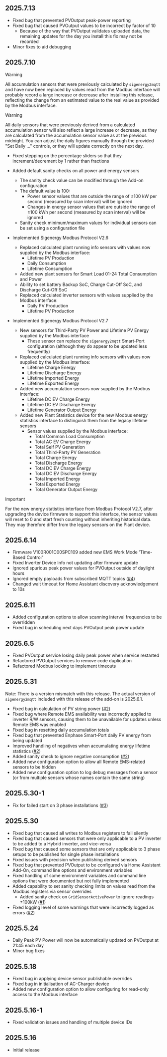 <!-- https://developers.home-assistant.io/docs/add-ons/presentation#keeping-a-changelog -->

## 2025.7.13

* Fixed bug that prevented PVOutput peak-power reporting
* Fixed bug that caused PVOutput values to be incorrect by factor of 10
  * Because of the way that PVOutput validates uploaded data, the remaining updates for the day you install this fix may not be recorded
* Minor fixes to aid debugging

## 2025.7.10

> [!WARNING]  
> All accumulation sensors that were previously calculated by `sigenergy2mqtt` and have now been replaced by values read from the Modbus interface will probably record a large increase or decrease after installing this release, reflecting the change from an estimated value to the real value as provided by the Modbus interface.

> [!WARNING]  
> All daily sensors that were previously derived from a calculated accumulation sensor will also reflect a large increase or decrease, as they are calculated from the accumulation sensor value as at the previous midnight. You can adjust the daily figures manually through the provided "Set Daily ..." controls, or they will update correctly on the next day.

* Fixed stepping on the percentage sliders so that they increment/decrement by 1 rather than fractions
* Added default sanity checks on all power and energy sensors
  * The sanity check value can be modified through the Add-on configuration
  * The default value is 100:
    * Power sensor values that are outside the range of ±100 kW per second (measured by scan interval) will be ignored
    * Changes in energy sensor values that are outside the range of ±100 kWh per second (measured by scan interval) will be ignored
  * Sanity check minimum/maximum values for individual sensors can be set using a configuration file

* Implemented Sigenergy Modbus Protocol V2.6
  * Replaced calculated plant running info sensors with values now supplied by the Modbus interface: 
    * Lifetime PV Production
    * Daily Consumption
    * Lifetime Consumption 
  * Added new plant sensors for Smart Load 01-24 Total Consumption and Power
  * Ability to set battery Backup SoC, Charge Cut-Off SoC, and Discharge Cut-Off SoC
  * Replaced calculated inverter sensors with values supplied by the Modbus interface: 
    * Daily PV Production
    * Lifetime PV Production
    
* Implemented Sigenergy Modbus Protocol V2.7
  * New sensors for Third-Party PV Power and Lifetime PV Energy supplied by the Modbus interface
      * These sensor can replace the `sigenergy2mqtt` Smart-Port configuration (although they do appear to be updated less frequently)
  * Replaced calculated plant running info sensors with values now supplied by the Modbus interface: 
    * Lifetime Charge Energy
    * Lifetime Discharge Energy
    * Lifetime Imported Energy
    * Lifetime Exported Energy
  * Added new accumulation sensors now supplied by the Modbus interface:
    * Lifetime DC EV Charge Energy
    * Lifetime DC EV Discharge Energy
    * Lifetime Generator Output Energy
  * Added new Plant Statistics device for the new Modbus energy statistics interface to distinguish them from the legacy lifetime sensors
    * Sensor values supplied by the Modbus interface: 
      * Total Common Load Consumption
      * Total AC EV Charge Energy
      * Total Self PV Generation
      * Total Third-Party PV Generation
      * Total Charge Energy
      * Total Discharge Energy
      * Total DC EV Charge Energy
      * Total DC EV Discharge Energy
      * Total Imported Energy
      * Total Exported Energy
      * Total Generator Output Energy
      
> [!IMPORTANT]
> For the new energy statistics interface from Modbus Protocol V2.7, after upgrading the device firmware to support this interface, the sensor values will reset to 0 and start fresh counting without inheriting historical data. They may therefore differ from the legacy sensors on the Plant device.



## 2025.6.14

* Firmware V100R001C00SPC109 added new EMS Work Mode 'Time-Based Control'
* Fixed Inverter Device Info not updating after firmware update
* Ignored spurious peak power values for PVOutput outside of daylight hours
* Ignored empty payloads from subscribed MQTT topics ([#4](https://github.com/seud0nym/sigenergy2mqtt/issues/4))
* Changed wait timeout for Home Assistant discovery acknowledgement to 10s

## 2025.6.11

* Added configuration options to allow scanning interval frequencies to be overridden
* Fixed bug in scheduling next days PVOutput peak power update

## 2025.6.5

* Fixed PVOutput service losing daily peak power when service restarted
* Refactored PVOutput services to remove code duplication
* Refactored Modbus locking to implement timeouts

## 2025.5.31

Note: There is a version mismatch with this release. The actual version of `sigenergy2mqtt` included with this release of the add-on is 2025.6.1.

* Fixed bug in calculation of PV string power ([#2](https://github.com/seud0nym/sigenergy2mqtt/issues/2))
* Fixed bug where Remote EMS availability was incorrectly applied to inverter R/W sensors, causing them to be unavailable for updates unless Remote EMS was enabled
* Fixed bug in resetting daily accumulation totals
* Fixed bug that prevented Enphase Smart-Port daily PV energy from being updated
* Improved handling of negatives when accumulating energy lifetime statistics ([#2](https://github.com/seud0nym/home-assistant-addons/issues/2))
* Added sanity check to ignore negative consumption ([#2](https://github.com/seud0nym/home-assistant-addons/issues/2))
* Added new configuration option to allow all Remote EMS-related sensors to be hidden
* Added new configuration option to log debug messages from a sensor (or from multiple sensors whose names contain the same string)

## 2025.5.30-1

* Fix for failed start on 3 phase installations ([#3](https://github.com/seud0nym/home-assistant-addons/issues/3))

## 2025.5.30

* Fixed bug that caused all writes to Modbus registers to fail silently
* Fixed bug that caused sensors that were only applicable to a PV inverter to be added to a Hybrid inverter, and vice-versa
* Fixed bug that caused some sensors that are only applicable to 3 phase setups to be published for single phase installations
* Fixed issues with precision when publishing derived sensors
* Fixed bug that prevented PVOutput to be configured via Home Assistant Add-On, command line options and environment variables
* Fixed handling of some environment variables and command line options that were documented but not fully implemented
* Added capability to set sanity checking limits on values read from the Modbus registers via sensor overrides
  * Added sanity check on `GridSensorActivePower` to ignore readings ±100kW ([#1](https://github.com/seud0nym/home-assistant-addons/issues/1))
* Fixed logging level of some warnings that were incorrectly logged as errors ([#2](https://github.com/seud0nym/home-assistant-addons/issues/2))

## 2025.5.24

* Daily Peak PV Power will now be automatically updated on PVOutput at 21:45 each day
* Minor bug fixes

## 2025.5.18

* Fixed bug in applying device sensor publishable overrides
* Fixed bug in initialisation of AC-Charger device
* Added new configuration option to allow configuring for read-only access to the Modbus interface

## 2025.5.16-1

* Fixed validation issues and handling of multiple device IDs

## 2025.5.16

* Initial release
